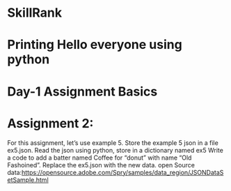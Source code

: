 # SkillRank

# Printing Hello everyone using python
# Day-1 Assignment Basics

# Assignment 2:
For this assignment, let’s use example 5. Store the example 5 json in a file ex5.json.
Read the json using python, store in a dictionary named ex5
Write a code to add a batter named Coffee for “donut” with name “Old Fashoined”.
Replace the ex5.json with the new data.
open Source data:https://opensource.adobe.com/Spry/samples/data_region/JSONDataSetSample.html
